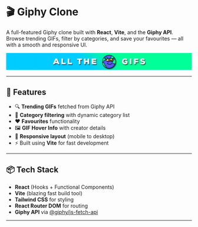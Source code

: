 # 🎬 Giphy Clone

A full-featured Giphy clone built with **React**, **Vite**, and the **Giphy API**. Browse trending GIFs, filter by categories, and save your favourites — all with a smooth and responsive UI.

![Banner](public/banner.gif)

---

## 🚀 Features

- 🔍 **Trending GIFs** fetched from Giphy API  
- 🧭 **Category filtering** with dynamic category list  
- ❤️ **Favourites** functionality  
- 🖼️ **GIF Hover Info** with creator details  
- 📱 **Responsive layout** (mobile to desktop)  
- ⚡ Built using **Vite** for fast development

---

## 📦 Tech Stack

- **React** (Hooks + Functional Components)  
- **Vite** (blazing fast build tool)  
- **Tailwind CSS** for styling  
- **React Router DOM** for routing  
- **Giphy API** via [@giphy/js-fetch-api](https://www.npmjs.com/package/@giphy/js-fetch-api)

---
